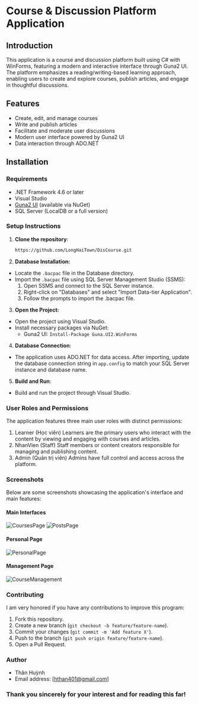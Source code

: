# Course & Discussion Platform Application

## Introduction
This application is a course and discussion platform built using C# with WinForms, featuring a modern and interactive interface through Guna2 UI. The platform emphasizes a reading/writing-based learning approach, enabling users to create and explore courses, publish articles, and engage in thoughtful discussions.

## Features
- Create, edit, and manage courses
- Write and publish articles
- Facilitate and moderate user discussions
- Modern user interface powered by Guna2 UI
- Data interaction through ADO.NET

## Installation

### Requirements
- .NET Framework 4.6 or later
- Visual Studio
- [Guna2 UI](https://www.nuget.org/packages/Guna.UI2.WinForms/) (available via NuGet)
- SQL Server (LocalDB or a full version)

### Setup Instructions
1. **Clone the repository**:
   ```bash
   https://github.com/LongHaiTown/DisCourse.git
2. **Database Installation:**
- Locate the `.bacpac` file in the Database directory.
- Import the `.bacpac` file using SQL Server Management Studio (SSMS):
  1. Open SSMS and connect to the SQL Server instance.
  2. Right-click on "Databases" and select "Import Data-tier Application".
  3. Follow the prompts to import the .bacpac file.
3.  **Open the Project:**
- Open the project using Visual Studio.
- Install necessary packages via NuGet:
  - Guna2 UI: `Install-Package Guna.UI2.WinForms`
4. **Database Connection**:
- The application uses ADO.NET for data access. After importing, update the database connection string in `app.config` to match your SQL Server instance and database name.
5. **Build and Run**:
- Build and run the project through Visual Studio.
 
### User Roles and Permissions
The application features three main user roles with distinct permissions:
1. Learner (Học viên)
Learners are the primary users who interact with the content by viewing and engaging with courses and articles.
2. NhanVien (Staff)
Staff members or content creators responsible for managing and publishing content.
3. Admin (Quản trị viên)
Admins have full control and access across the platform.

### Screenshots
Below are some screenshots showcasing the application's interface and main features:
#### Main Interfaces
![CoursesPage](https://github.com/user-attachments/assets/a051968a-daeb-4466-9ab9-3fe754ce37b9)
![PostsPage](https://github.com/user-attachments/assets/cb6a7759-8bf5-455c-8cb8-cabb66b3b339)
#### Personal Page
![PersonalPage](https://github.com/user-attachments/assets/014416e3-0828-4e0c-83be-1e2da9b3a4fa)
#### Management Page
![CourseManagement](https://github.com/user-attachments/assets/23e7f300-f4e3-41ae-b461-24219ec3b597)

### Contributing
I am very honored if you have any contributions to improve this program:
1. Fork this repository.
2. Create a new branch (`git checkout -b feature/feature-name`).
3. Commit your changes (`git commit -m 'Add feature X'`).
4. Push to the branch (`git push origin feature/feature-name`).
5. Open a Pull Request.
  
### Author
- Thân Huỳnh
- Email address: [hthan401@gmail.com]


### Thank you sincerely for your interest and for reading this far!
